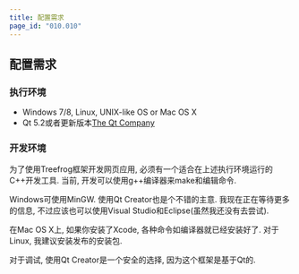```yaml
---
title: 配置需求
page_id: "010.010"
---
```


## 配置需求

### 执行环境

* Windows 7/8, Linux, UNIX-like OS or Mac OS X
* Qt 5.2或者更新版本[The Qt Company](https://www.qt.io/)

### 开发环境

为了使用Treefrog框架开发网页应用, 必须有一个适合在上述执行环境运行的C++开发工具. 当前, 开发可以使用g++编译器来make和编辑命令.

Windows可使用MinGW. 使用Qt Creator也是个不错的主意. 我现在正在等待更多的信息, 不过应该也可以使用Visual Studio和Eclipse(虽然我还没有去尝试).

在Mac OS X上, 如果你安装了Xcode, 各种命令如编译器就已经安装好了. 对于Linux, 我建议安装发布的安装包.

对于调试, 使用Qt Creator是一个安全的选择, 因为这个框架是基于Qt的.